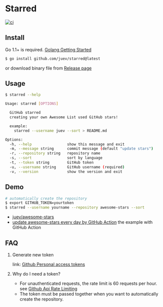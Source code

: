 # Starred

[![ci](https://github.com/juev/starred/actions/workflows/ci.yml/badge.svg)](https://github.com/juev/starred/actions/workflows/ci.yml)

## Install

Go 1.1+ is required. [Golang Getting Started](http://golang.org/doc/install)

```bash
$ go install github.com/juev/starred@latest
```

or download binary file from [Release page](https://github.com/juev/starred/releases/latest)

## Usage

```bash
$ starred --help

Usage: starred [OPTIONS]

  GitHub starred
  creating your own Awesome List used GitHub stars!

  example:
    starred --username juev --sort > README.md

Options:
  -h, --help                show this message and exit
  -m, --message string      commit message (default "update stars")
  -r, --repository string   repository name
  -s, --sort                sort by language
  -t, --token string        GitHub token
  -u, --username string     GitHub username (required)
  -v, --version             show the version and exit
```

## Demo

```bash
# automatically create the repository
$ export GITHUB_TOKEN=yourtoken
$ starred --username yourname --repository awesome-stars --sort
```

- [juev/awesome-stars](https://github.com/juev/awesome-stars)
- [update awesome-stars every day by GitHub Action](https://github.com/juev/awesome-stars/blob/main/.github/workflows/main.yml) the example with GitHub Action

## FAQ

1. Generate new token

   link: [Github Personal access tokens](https://github.com/settings/tokens)

2. Why do I need a token?

    -  For unauthenticated requests, the rate limit is 60 requests per hour.
       see [Github Api Rate Limiting](https://developer.github.com/v3/#rate-limiting)
    -  The token must be passed together when you want to automatically
       create the repository.
    